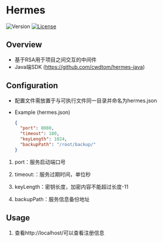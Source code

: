 # Hermes


![Version](https://img.shields.io/badge/version-1.0.0-green.svg)
[![License](https://img.shields.io/badge/license-MIT-blue.svg)](http://opensource.org/licenses/MIT)

## Overview

- 基于RSA用于项目之间交互的中间件
- Java端SDK (https://github.com/cwdtom/hermes-java)

## Configuration

- 配置文件需放置于与可执行文件同一目录并命名为hermes.json

- Example (hermes.json)
    ```json
    {
      "port": 8080,
      "timeout": 180,
      "keyLength": 1024,
      "backupPath": "/root/backup/"
    }
    ```

1. port：服务启动端口号

1. timeout:：服务过期时间，单位秒

1. keyLength：密钥长度，加密内容不能超过长度-11

1. backupPath：服务信息备份地址

## Usage

1. 查看http://localhost/可以查看注册信息
